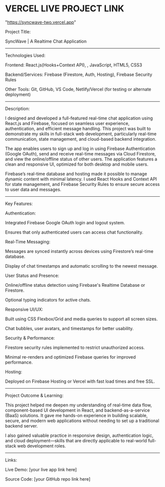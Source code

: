 # VERCEL LIVE PROJECT LINK

"https://syncwave-two.vercel.app"


Project Title:

SyncWave | A Realtime Chat Application


---
Technologies Used:

Frontend: React.js(Hooks+Context API), , JavaScript, HTML5, CSS3

Backend/Services: Firebase (Firestore, Auth, Hosting), Firebase Security Rules

Other Tools: Git, GitHub, VS Code, Netlify/Vercel (for testing or alternate deployment)



---
Description:

I designed and developed a full-featured real-time chat application using React.js and Firebase, focused on seamless user experience, authentication, and efficient message handling. This project was built to demonstrate my skills in full-stack web development, particularly real-time communication, state management, and cloud-based backend integration.

The app enables users to sign up and log in using Firebase Authentication (Google OAuth), send and receive real-time messages via Cloud Firestore, and view the online/offline status of other users. The application features a clean and responsive UI, optimized for both desktop and mobile users.

Firebase’s real-time database and hosting made it possible to manage dynamic content with minimal latency. I used React Hooks and Context API for state management, and Firebase Security Rules to ensure secure access to user data and messages.


---

Key Features:

Authentication:

Integrated Firebase Google OAuth login and logout system.

Ensures that only authenticated users can access chat functionality.


Real-Time Messaging:

Messages are synced instantly across devices using Firestore’s real-time database.

Display of chat timestamps and automatic scrolling to the newest message.


User Status and Presence:

Online/offline status detection using Firebase's Realtime Database or Firestore.

Optional typing indicators for active chats.


Responsive UI/UX:

Built using CSS Flexbox/Grid and media queries to support all screen sizes.

Chat bubbles, user avatars, and timestamps for better usability.


Security & Performance:

Firestore security rules implemented to restrict unauthorized access.

Minimal re-renders and optimized Firebase queries for improved performance.


Hosting:

Deployed on Firebase Hosting or Vercel with fast load times and free SSL.



---

Project Outcome & Learning:

This project helped me deepen my understanding of real-time data flow, component-based UI development in React, and backend-as-a-service (BaaS) solutions. It gave me hands-on experience in building scalable, secure, and modern web applications without needing to set up a traditional backend server.

I also gained valuable practice in responsive design, authentication logic, and cloud deployment—skills that are directly applicable to real-world full-stack web development roles.


---

Links:

Live Demo: [your live app link here]

Source Code: [your GitHub repo link here]


